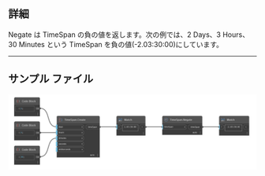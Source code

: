 ## 詳細
Negate は TimeSpan の負の値を返します。次の例では、2 Days、3 Hours、30 Minutes という TimeSpan を負の値(-2.03:30:00)にしています。
___
## サンプル ファイル

![Negate](./DSCore.TimeSpan.Negate_img.jpg)

